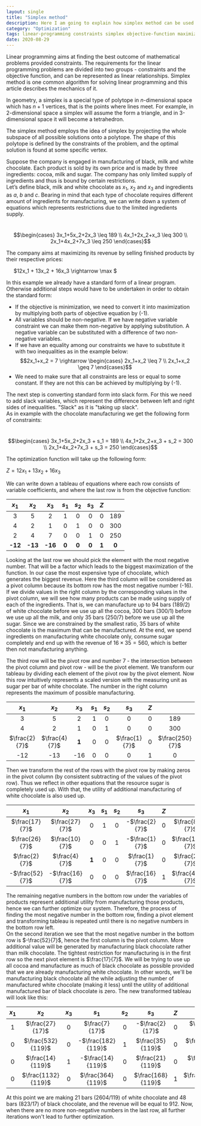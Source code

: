 ```yaml
---
layout: single
title: "Simplex method"
description: Here I am going to explain how simplex method can be used in optimization problems
category: "Optimization"
tags: linear-programming constraints simplex objective-function maximization
date: 2020-08-29
---
```

 
Linear programming aims at finding the best outcome of mathematical problems provided constraints. The requirements for the linear programming problems are divided into two groups - constraints and the objective function, and can be represented as linear relationships. Simplex method is one common algorithm for solving linear programming and this article describes the mechanics of it.
 
In geometry, a simplex is a special type of polytope in $n$-dimensional space which has $n+1$ vertices, that is the points where lines meet. For example, in 2-dimensional space a simplex will assume the form a triangle, and in 3-dimensional space it will become a tetrahedron.

The simplex method employs the idea of simplex by projecting the whole subspace of all possible solutions onto a polytope. The shape of this polytope is defined by the constraints of the problem, and the optimal solution is found at some specific vertex. 

Suppose the company is engaged in manufacturing of black, milk and white chocolate. Each product is sold by its own price and is made by three ingredients: cocoa, milk and sugar. The company has only limited supply of ingredients and thus is bound by certain restrictions.<br>
Let’s define black, milk and white chocolate as $x_1$, $x_2$ and $x_3$ and ingredients as $a$, $b$ and $c$. Bearing in mind that each type of chocolate requires different amount of ingredients for manufacturing, we can write down a system of equations which represents restrictions due to the limited ingredients supply.

&nbsp;&nbsp;&nbsp;&nbsp;
$$\begin{cases}
3x_1+5x_2+2x_3 \leq 189 \\
4x_1+2x_2+x_3 \leq 300 \\
2x_1+4x_2+7x_3 \leq 250
\end{cases}$$

The company aims at maximizing its revenue by selling finished products by their respective prices:

&nbsp;&nbsp;&nbsp;&nbsp;
$12x_1 + 13x_2 + 16x_3 \rightarrow \max $

In this example we already have a standard form of a linear program. Otherwise additional steps would have to be undertaken in order to obtain the standard form:<br>
* If the objective is minimization, we need to convert it into maximization by multiplying both parts of objective equation by (-1). 
* All variables should be non-negative. If we have negative variable constraint we can make them non-negative by applying substitution. A negative variable can be substituted with a difference of two non-negative variables.
* If we have an equality among our constraints we have to substitute it with two inequalities as in the example below:<br>
$$2x_1+x_2 = 7 \rightarrow
\begin{cases}
2x_1+x_2 \leq 7 \\ 
2x_1+x_2 \geq 7
\end{cases}$$
* We need to make sure that all constraints are less or equal to some constant. If they are not this can be achieved by multiplying by (-1).

The next step is converting standard form into slack form. For this we need to add slack variables, which represent the difference between left and right sides of inequalities. "Slack" as it is "taking up slack".<br>
As in example with the chocolate manufacturing we get the following form of constraints:

&nbsp;&nbsp;&nbsp;&nbsp;
$$\begin{cases}
3x_1+5x_2+2x_3 + s_1 = 189 \\ 
4x_1+2x_2+x_3 + s_2 = 300 \\ 
2x_1+4x_2+7x_3 + s_3 = 250
\end{cases}$$

The optimization function will take up the following form:

$Z = 12x_1 + 13x_2 + 16x_3$

We can write down a tableau of equations where each row consists of variable coefficients, and where the last row is from the objective function:

|$x_1$|$x_2$|$x_3$|$s_1$|$s_2$|$s_3$| $Z$ |     |
|:---:|:---:|:---:|:---:|:---:|:---:|:---:|:---:|
|  3  |  5  |  2  |  1  |  0  |  0  |  0  | 189 |
|  4  |  2  |  1  |  0  |  1  |  0  |  0  | 300 |
|  2  |  4  |  7  |  0  |  0  |  1  |  0  | 250 |
|**-12**|**-13**|**-16**|**0**|**0**|**0**|**1**|**0**|

Looking at the last row we should pick the element with the most negative number. That will be a factor which leads to the biggest maximization of the function. In our case the most expensive type of chocolate, which generates the biggest revenue. Here the third column will be considered as a pivot column because its bottom row has the most negative number (-16).<br>
If we divide values in the right column by the corresponding values in the pivot column, we will see how many products can be made using supply of each of the ingredients. That is, we can manufacture up to 94 bars (189/2) of white chocolate before we use up all the cocoa, 300 bars (300/1) before we use up all the milk, and only 35 bars (250/7) before we use up all the sugar. Since we are constrained by the smallest ratio, 35 bars of white chocolate is the maximum that can be manufactured. At the end, we spend ingredients on manufacturing white chocolate only, consume sugar completely and end up with the revenue of $16 \times 35 = 560$, which is better then not manufacturing anything.

The third row will be the pivot row and number 7 - the intersection between the pivot column and pivot row - will be the pivot element. We transform our tableau by dividing each element of the pivot row by the pivot element. Now this row intuitively represents a scaled version with the measuring unit as sugar per bar of white chocolate. The number in the right column represents the maximum of possible manufacturing.

|$x_1$|$x_2$|$x_3$|$s_1$|$s_2$|$s_3$| $Z$ |     |
|:---:|:---:|:---:|:---:|:---:|:---:|:---:|:---:|
|  3  |  5  |  2  |  1  |  0  |  0  |  0  | 189 |
|  4  |  2  |  1  |  0  |  1  |  0  |  0  | 300 |
|$\frac{2}{7}$|$\frac{4}{7}$|**1**|  0  |  0  |$\frac{1}{7}$|  0  |$\frac{250}{7}$|
|-12|-13|-16|0|0|0|1|0|

Then we transform the rest of the rows with the pivot row by making zeros in the pivot column (by consistent subtracting of the values of the pivot row). Thus we reflect in other equations that the resource sugar is completely used up. With that, the utility of additional manufacturing of white chocolate is also used up.

|$x_1$|$x_2$|$x_3$|$s_1$|$s_2$|$s_3$| $Z$ |     |
|:---:|:---:|:---:|:---:|:---:|:---:|:---:|:---:|
|$\frac{17}{7}$|$\frac{27}{7}$|  0  |  1  |  0  |-$\frac{2}{7}$|  0  |$\frac{823}{7}$|
|$\frac{26}{7}$|$\frac{10}{7}$|  0  |  0  |  1  |-$\frac{1}{7}$|  0  |$\frac{1850}{7}$|
|$\frac{2}{7}$|$\frac{4}{7}$|**1**|  0  |  0  |$\frac{1}{7}$|  0  |$\frac{250}{7}$|
|-$\frac{52}{7}$|-$\frac{16}{7}$|0|0|0|$\frac{16}{7}$|1|$\frac{4000}{7}$|

The remaining negative numbers in the bottom row under the variables of products represent additional utility from manufacturing those products, hence we can further optimize our system. Therefore, the process of finding the most negative number in the bottom row, finding a pivot element and transforming tableau is repeated until there is no negative numbers in the bottom row left.<br>
On the second iteration we see that the most negative number in the bottom row is $-\frac{52}{7}$, hence the first column is the pivot column. More additional value will be generated by manufacturing black chocolate rather than milk chocolate. The tightest restriction for manufacturing is in the first row so the next pivot element is $\frac{17}{7}$. We will be trying to use up all cocoa and manufacture as much of black chocolate as possible provided that we are already manufacturing white chocolate. In other words, we'll be manufacturing black chocolate all the while adjusting the number of manufactured white chocolate (making it less) until the utility of additional manufactured bar of black chocolate is zero. The new transformed tableau will look like this: 

|$x_1$|$x_2$|$x_3$|$s_1$|$s_2$|$s_3$| $Z$ |     |
|:---:|:---:|:---:|:---:|:---:|:---:|:---:|:---:|
|1|$\frac{27}{17}$|  0  |$\frac{7}{17}$|  0  |-$\frac{2}{17}$|  0  |$\frac{823}{17}$|
|0|$\frac{532}{119}$|  0  |-$\frac{182}{119}$|  1  |$\frac{35}{119}$|  0  |$\frac{10052}{119}$|
|0|$\frac{14}{119}$|1|-$\frac{14}{119}$|  0  |$\frac{21}{119}$|  0  |$\frac{2604}{119}$|
|0|$\frac{1132}{119}$|0|$\frac{364}{119}$|0|$\frac{168}{119}$|1|$\frac{110796}{119}$|

At this point we are making 21 bars (2604/119) of white chocolate and 48 bars (823/17) of black chocolate, and the revenue will be equal to 912. Now, when there are no more non-negative numbers in the last row, all further iterations won't lead to further optimization. 





